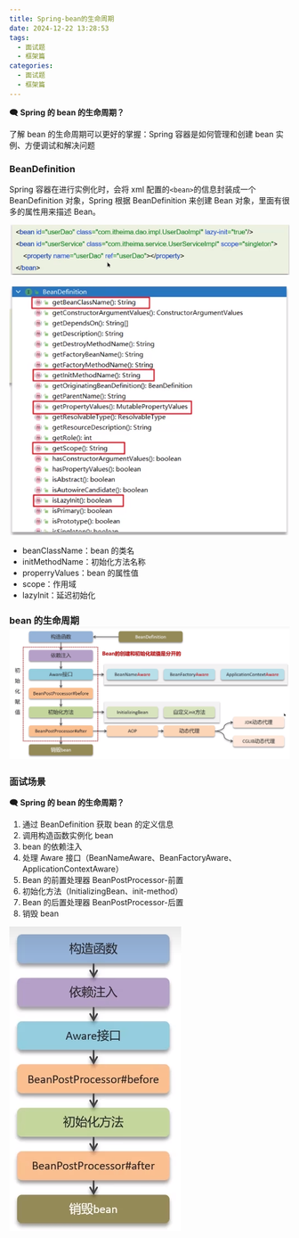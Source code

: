 ```yaml
---
title: Spring-bean的生命周期
date: 2024-12-22 13:28:53
tags:
  - 面试题
  - 框架篇
categories:
  - 面试题
  - 框架篇
---
```


**🗨️** **Spring 的 bean 的生命周期？**

了解 bean 的生命周期可以更好的掌握：Spring 容器是如何管理和创建 bean 实例、方便调试和解决问题



### BeanDefinition
Spring 容器在进行实例化时，会将 xml 配置的`<bean>`的信息封装成一个 BeanDefinition 对象，Spring 根据 BeanDefinition 来创建 Bean 对象，里面有很多的属性用来描述 Bean。

![](../../../images/面试题/框架篇/image_615aaa4a-5350-48c2-bce0-a9df40224440.png)

![](../../../images/面试题/框架篇/image_6441eef6-c902-45cb-b3c2-f6c059e0473d.png)

+ beanClassName：bean 的类名
+ initMethodName：初始化方法名称
+ properryValues：bean 的属性值
+ scope：作用域
+ lazyInit：延迟初始化



### bean 的生命周期![](../../../images/面试题/框架篇/image_a3973ac6-721a-472c-ac11-322b094f443c.png)
### 面试场景
**🗨️** **Spring 的 bean 的生命周期？**

1. 通过 BeanDefinition 获取 bean 的定义信息
2. 调用构造函数实例化 bean
3. bean 的依赖注入
4. 处理 Aware 接口（BeanNameAware、BeanFactoryAware、ApplicationContextAware）
5. Bean 的前置处理器 BeanPostProcessor-前置
6. 初始化方法（InitializingBean、init-method）
7. Bean 的后置处理器 BeanPostProcessor-后置
8. 销毁 bean

![](../../../images/面试题/框架篇/image_4b181fec-4710-45ef-a3d7-92bdf4768ca0.png)

